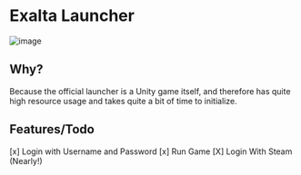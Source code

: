 # Exalta Launcher
![image](https://user-images.githubusercontent.com/50583248/174352490-2eebb7ac-594a-4337-85fe-2237dbf90ace.png)

## Why?
Because the official launcher is a Unity game itself, and therefore has quite high resource usage and takes quite a bit of time to initialize.

## Features/Todo
[x] Login with Username and Password
[x] Run Game
[X] Login With Steam (Nearly!)